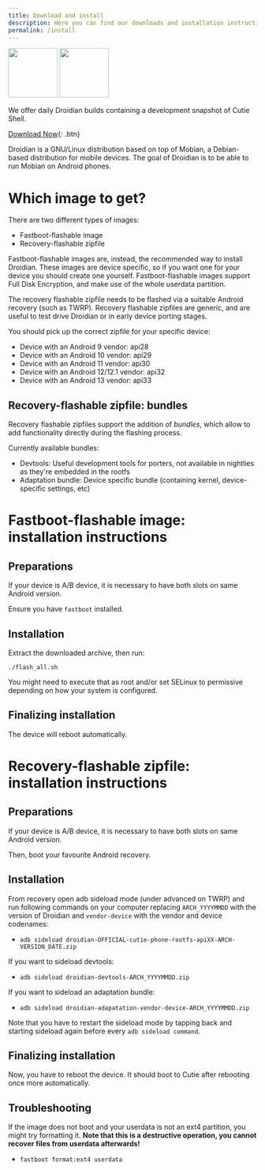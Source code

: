 ```yaml
---
title: Download and install
description: Here you can find our downloads and installation instructions
permalink: /install
---
```


<p float="left">
<img src="https://avatars.githubusercontent.com/u/88682014?s=200&v=4" width="100px">
<img src="https://avatars.githubusercontent.com/u/69109445?s=200&v=4" width="100px">
</p>

We offer daily Droidian builds containing a development snapshot of Cutie Shell.

[Download Now](https://github.com/cutie-shell/droidian/releases/tag/nightly){: .btn}

Droidian is a GNU/Linux distribution based on top of Mobian, a Debian-based distribution for mobile devices. The goal of Droidian is to be able to run Mobian on Android phones.

# Which image to get?

There are two different types of images:

* Fastboot-flashable image
* Recovery-flashable zipfile

Fastboot-flashable images are, instead, the recommended way to install Droidian. These images are device specific, so if you want one for your device you should create one yourself.
Fastboot-flashable images support Full Disk Encryption, and make use of the whole userdata partition.

The recovery flashable zipfile needs to be flashed via a suitable Android recovery (such as TWRP). Recovery flashable zipfiles are generic, and are useful to test drive Droidian or in early device porting stages.  

You should pick up the correct zipfile for your specific device:

* Device with an Android 9 vendor: api28
* Device with an Android 10 vendor: api29
* Device with an Android 11 vendor: api30
* Device with an Android 12/12.1 vendor: api32
* Device with an Android 13 vendor: api33

## Recovery-flashable zipfile: bundles

Recovery flashable zipfiles support the addition of *bundles*, which allow to add functionality directly during the flashing process.

Currently available bundles:

* Devtools: Useful development tools for porters, not available in nightlies as they're embedded in the rootfs
* Adaptation bundle: Device specific bundle (containing kernel, device-specific settings, etc)

# Fastboot-flashable image: installation instructions

## Preparations

If your device is A/B device, it is necessary to have both slots on same Android version.

Ensure you have `fastboot` installed.

## Installation

Extract the downloaded archive, then run:

```
./flash_all.sh
```

You might need to execute that as root and/or set SELinux to permissive depending on how your system is configured.

## Finalizing installation

The device will reboot automatically.

# Recovery-flashable zipfile: installation instructions

## Preparations

If your device is A/B device, it is necessary to have both slots on same Android version.

Then, boot your favourite Android recovery.

## Installation

From recovery open adb sideload mode (under advanced on TWRP) and run following commands on your computer replacing `ARCH_YYYYMMDD` with the version of Droidian and `vendor-device` with the vendor and device codenames:

* `adb sideload droidian-OFFICIAL-cutie-phone-rootfs-apiXX-ARCH-VERSION_DATE.zip`

If you want to sideload devtools:

* `adb sideload droidian-devtools-ARCH_YYYYMMDD.zip`

If you want to sideload an adaptation bundle:

* `adb sideload droidian-adapatation-vendor-device-ARCH_YYYYMMDD.zip`

Note that you have to restart the sideload mode by tapping back and starting sideload again before every `adb sideload command`.

## Finalizing installation

Now, you have to reboot the device. It should boot to Cutie after rebooting once more automatically.

## Troubleshooting

If the image does not boot and your userdata is not an ext4 partition, you might try formatting it. **Note that this is a destructive operation, you cannot recover files from userdata afterwards!**

* `fastboot format:ext4 userdata`